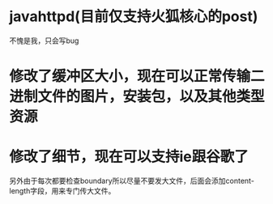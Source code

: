 # javahttpd(目前仅支持火狐核心的post)  
不愧是我，只会写bug
# 修改了缓冲区大小，现在可以正常传输二进制文件的图片，安装包，以及其他类型资源
# 修改了细节，现在可以支持ie跟谷歌了
另外由于每次都要检查boundary所以尽量不要发大文件，后面会添加content-length字段，用来专门传大文件。
